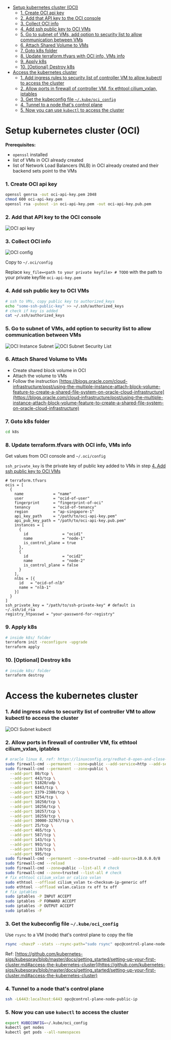 - [Setup kubernetes cluster (OCI)](#setup-kubernetes-cluster-oci)
    - [1. Create OCI api key](#1-create-oci-api-key)
    - [2. Add that API key to the OCI console](#2-add-that-api-key-to-the-oci-console)
    - [3. Collect OCI info](#3-collect-oci-info)
    - [4. Add ssh public key to OCI VMs](#4-add-ssh-public-key-to-oci-vms)
    - [5. Go to subnet of VMs, add option to security list to allow communication between VMs](#5-go-to-subnet-of-vms-add-option-to-security-list-to-allow-communication-between-vms)
    - [6. Attach Shared Volume to VMs](#6-attach-shared-volume-to-vms)
    - [7. Goto k8s folder](#7-goto-k8s-folder)
    - [8. Update terraform.tfvars with OCI info, VMs info](#8-update-terraformtfvars-with-oci-info-vms-info)
    - [9. Apply k8s](#9-apply-k8s)
    - [10. \[Optional\] Destroy k8s](#10-optional-destroy-k8s)
- [Access the kubernetes cluster](#access-the-kubernetes-cluster)
    - [1. Add ingress rules to security list of controller VM to allow kubectl to access the cluster](#1-add-ingress-rules-to-security-list-of-controller-vm-to-allow-kubectl-to-access-the-cluster)
    - [2. Allow ports in firewall of controller VM, fix ethtool cilium\_vxlan, iptables](#2-allow-ports-in-firewall-of-controller-vm-fix-ethtool-cilium_vxlan-iptables)
    - [3. Get the kubeconfig file `~/.kube/oci_config`](#3-get-the-kubeconfig-file-kubeoci_config)
    - [4. Tunnel to a node that's control plane](#4-tunnel-to-a-node-thats-control-plane)
    - [5. Now you can use `kubectl` to access the cluster](#5-now-you-can-use-kubectl-to-access-the-cluster)


# Setup kubernetes cluster (OCI)

**Prerequisites:**
- `openssl` installed
- list of VMs in OCI already created
- list of Network Load Balancers (NLB) in OCI already created and their backend sets point to the VMs

### 1. Create OCI api key

```bash
openssl genrsa -out oci-api-key.pem 2048
chmod 600 oci-api-key.pem
openssl rsa -pubout -in oci-api-key.pem -out oci-api-key.pub.pem
```

### 2. Add that API key to the OCI console

![OCI api key](./figs/oci-api-key.png)

### 3. Collect OCI info

![OCI config](./figs/oci-api-config.png)

Copy to `~/.oci/config`

Replace `key_file=<path to your private keyfile> # TODO` with the path to your private keyfile `oci-api-key.pem`

### 4. Add ssh public key to OCI VMs

```bash
# ssh to VMs, copy public key to authorized_keys
echo "some-ssh-public-key" >> ~/.ssh/authorized_keys
# check if key is added
cat ~/.ssh/authorized_keys
```

### 5. Go to subnet of VMs, add option to security list to allow communication between VMs

![OCI Instance Subnet](./figs/oci-instance-subnet.png)
![OCI Subnet Security List](./figs/oci-subnet-security-list.png)

### 6. Attach Shared Volume to VMs

- Create shared block volume in OCI
- Attach the volume to VMs
- Follow the instruction [https://blogs.oracle.com/cloud-infrastructure/post/using-the-multiple-instance-attach-block-volume-feature-to-create-a-shared-file-system-on-oracle-cloud-infrastructure](https://blogs.oracle.com/cloud-infrastructure/post/using-the-multiple-instance-attach-block-volume-feature-to-create-a-shared-file-system-on-oracle-cloud-infrastructure)

### 7. Goto k8s folder

```bash
cd k8s
```

### 8. Update terraform.tfvars with OCI info, VMs info

Get values from OCI console and `~/.oci/config`

`ssh_private_key` is the private key of public key added to VMs in step [4. Add ssh public key to OCI VMs](#4-add-ssh-public-key-to-oci-vms)

```hcl
# terraform.tfvars
ocis = [
  {
    name             = "name"
    user             = "ocid-of-user"
    fingerprint      = "fingerprint-of-oci"
    tenancy          = "ocid-of-tenancy"
    region           = "ap-singapore-1"
    api_key_path     = "/path/to/oci-api-key.pem"
    api_pub_key_path = "/path/to/oci-api-key.pub.pem"
    instances = [
      {
        id               = "ocid1"
        name             = "node-1"
        is_control_plane = true
      },
      {
        id               = "ocid2"
        name             = "node-2"
        is_control_plane = false
      }
    ],
    nlbs = [{
      id   = "ocid-of-nlb"
      name = "nlb-1"
    }]
  }
]
ssh_private_key = "/path/to/ssh-private-key" # default is ~/.ssh/id_rsa
registry_htpasswd = "your-password-for-registry"
```

### 9. Apply k8s

```bash
# inside k8s/ folder
terraform init -reconfigure -upgrade
terraform apply
```

### 10. [Optional] Destroy k8s

```bash
# inside k8s/ folder
terraform destroy
```

# Access the kubernetes cluster

### 1. Add ingress rules to security list of controller VM to allow kubectl to access the cluster

![OCI Subnet kubectl](./figs/oci-subnet-kubectl.png)

### 2. Allow ports in firewall of controller VM, fix ethtool cilium_vxlan, iptables

```bash
# oracle linux 8, ref: https://linuxconfig.org/redhat-8-open-and-close-ports
sudo firewall-cmd --permanent --zone=public --add-service=http --add-service=https
sudo firewall-cmd --permanent --zone=public \
  --add-port 80/tcp \
  --add-port 443/tcp \
  --add-port 51820/udp \
  --add-port 6443/tcp \
  --add-port 2379-2380/tcp \
  --add-port 9254/tcp \
  --add-port 10250/tcp \
  --add-port 10256/tcp \
  --add-port 10257/tcp \
  --add-port 10259/tcp \
  --add-port 30000-32767/tcp \
  --add-port 25/tcp \
  --add-port 465/tcp \
  --add-port 587/tcp \
  --add-port 143/tcp \
  --add-port 993/tcp \
  --add-port 110/tcp \
  --add-port 995/tcp
sudo firewall-cmd --permanent --zone=trusted --add-source=10.0.0.0/8
sudo firewall-cmd --reload
sudo firewall-cmd --zone=public --list-all # check
sudo firewall-cmd --zone=trusted --list-all # check
# fix ethtool cilium_vxlan or calico vxlan
sudo ethtool --offload cilium_vxlan tx-checksum-ip-generic off
sudo ethtool --offload vxlan.calico rx off tx off
# fix iptables
sudo iptables -P INPUT ACCEPT
sudo iptables -P FORWARD ACCEPT
sudo iptables -P OUTPUT ACCEPT
sudo iptables -F
```

### 3. Get the kubeconfig file `~/.kube/oci_config`

Use `rsync` to a VM (node) that's control plane to copy the file

```bash
rsync -chavzP --stats --rsync-path="sudo rsync" opc@control-plane-node-public-ip:/etc/kubernetes/admin.conf ~/.kube/oci_config
```

Ref: [https://github.com/kubernetes-sigs/kubespray/blob/master/docs/getting_started/setting-up-your-first-cluster.md#access-the-kubernetes-cluster](https://github.com/kubernetes-sigs/kubespray/blob/master/docs/getting_started/setting-up-your-first-cluster.md#access-the-kubernetes-cluster)

### 4. Tunnel to a node that's control plane

```bash
ssh -L6443:localhost:6443 opc@control-plane-node-public-ip
```

### 5. Now you can use `kubectl` to access the cluster

```bash
export KUBECONFIG=~/.kube/oci_config
kubectl get nodes
kubectl get pods --all-namespaces
```